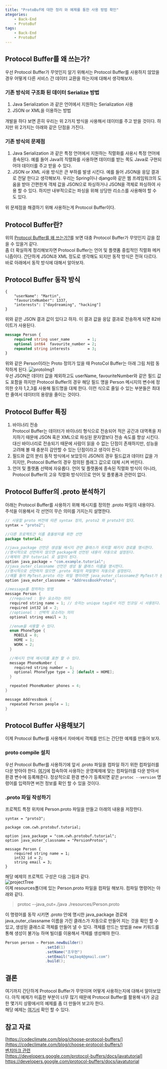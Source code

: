 ```yaml
---
title: "ProtoBuf에 대한 정리 와 예제를 통한 사용 방법 확인"
ategories: 
    - Back-End
    - ProtoBuf
tags: 
    - Back-End
    - ProtoBuf
---
```


## <a name="why-use-procolbuf">Protocol Buffer를 왜 쓰는가?</a>
우선 Protocol Buffer가 무엇인지 알기 위해서는 Protocol Buffer를 사용하지 않았을 경우 어떻게 다른 서비스 간 데이터 교환을 하는지에 대해서 생각해보자.  

### 기존 방식의 구조화 된 데이터 Serialize 방법
1. Java Serialization 과 같은 언어에서 지원하는 Serialization 사용      
2. JSON or XML을 이용하는 방법    
    
개발을 하다 보면 흔히 우리는 위 2가지 방식을 사용해서 데이터를 주고 받을 것이다. 하지만 위 2가지는 아래와 같은 단점을 가진다.    
### 기존 방식의 문제점
1. Java Serialization 과 같은 특정 언어에서 지원하는 직렬화를 사용시 특정 언어에 종속된다. 예를 들어 Java의 직렬화를 사용하면 데이터를 받는 쪽도 Java로 구현되어야 데이터를 주고 받을 수 있다. 
2. JSON or XML 사용 방식은 큰 부하를 발생 시킨다. 예를 들어 JSON을 응답 결과로 전달 한다고 생각해보자. 우리는 Spring이나 django와 같은 웹 프레임워크의 도움을 받아 간편한게 객체 값을 JSON으로 파싱하거나 JSON을 객체로 파싱하여 사용 할 수 있다. 하지만 내부적으로는 파싱을 위해 상당한 리소스를 사용해야 할 수 도 있다. 

위 문제점을 해결하기 위해 사용하는게 Protocol Buffer이다.

## Protocol Buffer란?
위의 [Protocol Buffer를 왜 쓰는가?](#why-use-procolbuf)를 보면 대충 Protocol Buffer가 무엇인지 감을 잡을 수 있을거 같다.   
좀 더 확실하게 정리해보자면 Protocol Buffer는 언어 및 플랫폼 중립적인 직렬화 메커니즘이다. 간단하게 JSON과 XML 정도로 생각해도 되지만 동작 방식은 전혀 다르다. 바로 아래에서 동작 방식에 대해서 알아보자. 

## Protocol Buffer 동작 방식
```text
{
    "userName": "Martin",
    "favouriteNumber": 1337,
    "interests": ["daydreaming", "hacking"]
}
```
위와 같은 JSON 결과 값이 있다고 하자. 이 결과 값을 응답 결과로 전송하게 되면 82바이트가 사용된다.    
```proto
message Person {
    required string user_name        = 1;
    optional int64  favourite_number = 2;
    repeated string interests        = 3;
}
```
위와 같은 Person이라는 Proto 정의가 있을 때 ProtoCol Buffer는 아래 그림 처럼 동작하게 된다. 
![protoImg1](/assets/images/backend/protobuf/protobuf_small.png)    
우선 JSON은 데이터 값을 제외하고도 userName, favouriteNumber와 같은 필드 값도 포함을 하지만 Protocol Buffer의 경우 해당 필드 명을 Person 메시지의 변수에 정의한 숫자 1,2,3를 사용해 필드명을 대체 한다. 이런 식으로 줄일 수 있는 부분들은 최대한 줄여서 데이터의 용량을 줄이는 것이다.

## Protocol Buffer 특징
1. 바이너리 전송   
Protocol Buffer는 데이터가 바이너리 형식으로 전송되어 적은 공간과 대역폭을 차지하기 때문에 JSON 혹은 XML으로 파싱된 문자열보다 전송 속도를 향상 시킨다.
대신 바이너리로 전송되기 때문에 사람이 읽을 수 없는 단점이 존재하지만, 성능을 고려해 볼 때 충분히 감안할 수 있는 단점이라고 생각이 든다. 
2. 필드와 값의 분리
동작 방식에서 보았듯이 JSON의 경우 필드값과 데이터 값을 가지지만, Protocol Buffer의 경우 정의된 플래그 값으로 대체 시켜 버린다.  
3. 언어 및 플랫폼 선택에 자유롭다. 
언어 및 플랫폼에 종속된 직렬화 방식이 아니라, Protocol Buffer의 고유 직렬화 방식이므로 언어 및 플롯폼과 관련이 없다. 


## Protocol Buffer의 .proto 분석하기
아래는 Protocol Buffer를 사용하기 위해 메시지를 정의한 .proto 파일의 내용이다.     
주석을 이용해서 각 선언이 무슨 의미를 가지는지 설명한다.     
```java
// 사용할 proto 버전에 따른 syntax 정의, proto2 와 proto3이 있다. 
syntax = "proto2";

//다른 프로젝트간 이름 충돌방지를 위한 선언
package tutorial;

//java_package 선언은 생성될 메시지 관련 클래스가 위치할 패키지 경로를 명시한다. 
//명시적으로 선언하지 않으면 package에 선언된 내용이 자동으로 설정된다. 
//예제의 경우 tutorial 로 설정이 된다. 
option java_package = "com.example.tutorial";
//java_outer_classname 선언은 생성 될 클래스 이름을 명시한다. 
//명시적으로 선언하지 않으면 .proto 파일의 파일명이 자동으로 설정된다. 
//예를 들어 MyTest.proto 라는 파일 명이라면 java_outer_classname은 MyTest가 된다.  
option java_outer_classname = "AddressBookProtos";

//message를 정의하는 방법
message Person {
  //required : 필수 요소라는 의미
  required string name = 1; // 숫자는 unique tag로서 이진 인코딩 시 사용된다. 
  required int32 id = 2;
  //optional : 선택적 요소라는 의미
  optional string email = 3;

  //enum을 사용할 수 있다. 
  enum PhoneType {
    MOBILE = 0;
    HOME = 1;
    WORK = 2;
  }

  //메시지 안에 메시지를 표현 할 수 있다. 
  message PhoneNumber {
    required string number = 1;
    optional PhoneType type = 2 [default = HOME];
  }

  repeated PhoneNumber phones = 4;
}

message AddressBook {
  repeated Person people = 1;
}
```

## Protocol Buffer 사용해보기
이제 Protocol Buffer를 사용해서 자바에서 객체를 만드는 간단한 예제를 만들어 보자. 
### proto compile 설치
우선 Protocol Buffer를 사용하기에 앞서 .proto 파일을 컴파일 하기 위한 컴파일러를 다운 받아야 한다. [여기](https://github.com/protocolbuffers/protobuf/releases/tag/v3.8.0)에 접속하여 사용하는 운영체제에 맞는 컴파일러를 다운 받아서 환경 변수에 등록해준다. 정상적으로 환경 변수가 등록되면 같은 `protoc --version` 명령어를 입력하면 버전 정보를 확인 할 수 있을 것이다. 

### .proto 파일 작성하기
프로젝트 특정 위치에 Person.proto 파일을 만들고 아래의 내용을 저장한다.
```
syntax = "proto3";

package com.cwh.protobuf.tutorial;

option java_package = "com.cwh.protobuf.tutorial";
option java_outer_classname = "PersionProtos";

message Person {
    required string name = 1;
    int32 id = 2;
    string email = 3;
}
```
해당 예제의 프로젝트 구성은 다음 그림과 같다.    
![projectTree](/assets/images/backend/protobuf/project_tree.png)    
이제 resources폴더에 있는 Person.proto 파일을 컴파일 해보자. 컴파일 명령어는 아래와 같다.       
> protoc --java_out=./java ./resources/Person.proto       

이 명령어를 동작 시키면 .proto 안에 명시한 java_package 경로에 java_outer_classname 이름을 가진 클래스가 자동으로 만들어 지는 것을 확인 할 수 있고, 생성된 클래스로 객체를 만들어 낼 수 있다. 객체를 만드는 방법을 new 키워드를 통해 생성이 불가능 하며 빌더를 이용해서 객체를 생성해야 한다.
```java
Person person = Person.newBuilder()
                  .setId(1)
                  .setName("조우현")
                  .setEmail("aq3aq4@gmail.com")
                  .build();
```

## 결론
여기까지 간단하게 Protocol Buffer가 무엇이며 어떻게 사용하는지에 대해서 알아보았다. 아직 예제가 미흡한 부분이 너무 많기 때문에 Protocol Buffer를 활용해 내가 궁금한 몇가지 상황에서의 예제를 좀 더 만들어 보고자 한다.      
해당 예제는 [여기서](https://github.com/aq3aq4/grpc-study/tree/master/protobuf-tutorial) 확인 할 수 있다. 

## 참고 자료
[https://codeclimate.com/blog/choose-protocol-buffers/](https://codeclimate.com/blog/choose-protocol-buffers/)   
[벤치마크 관련](https://blog.usejournal.com/what-the-hell-is-protobuf-4aff084c5db4)     
[https://developers.google.com/protocol-buffers/docs/javatutorial] https://developers.google.com/protocol-buffers/docs/javatutorial